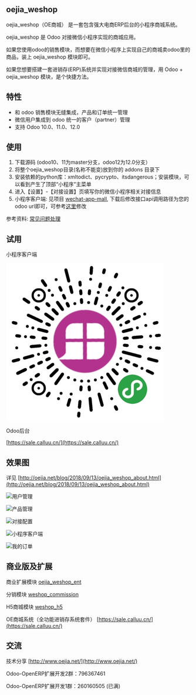 ## oejia_weshop

oejia_weshop（OE商城） 是一套包含强大电商ERP后台的小程序商城系统。

oejia_weshop 是 Odoo 对接微信小程序实现的商城应用。

如果您使用odoo的销售模块，而想要在微信小程序上实现自己的商城卖odoo里的商品，装上 oejia_weshop 模块即可。

如果您想要搭建一套进销存(ERP)系统并实现对接微信商城的管理，用 Odoo + oejia_weshop 模块，是个快捷方法。

## 特性
* 和 odoo 销售模块无缝集成，产品和订单统一管理
* 微信用户集成到 odoo 统一的客户（partner）管理
* 支持 Odoo 10.0、11.0、12.0

## 使用
1. 下载源码 (odoo10、11为master分支，odoo12为12.0分支）
2. 将整个oejia_weshop目录(名称不能变)放到你的 addons 目录下
3. 安装依赖的python库：xmltodict、pycrypto、itsdangerous；安装模块，可以看到产生了顶部“小程序”主菜单
4. 进入【设置】-【对接设置】页填写你的微信小程序相关对接信息
5. 小程序客户端: 见项目 [wechat-app-mall](https://github.com/JoneXiong/wechat-app-mall), 下载后修改接口api调用路径为您的odoo url即可，可参考[这里](https://github.com/JoneXiong/wechat-app-mall/blob/f2/README.md)修改

参考资料: [常见问题处理](http://oejia.net/blog/2018/12/21/oejia_weshop_qa.html)

## 试用

小程序客户端

![Odoo小程序商城](https://raw.githubusercontent.com/JoneXiong/oejia_weshop/master/static/description/odoo_wxapp.jpg)

Odoo后台

[https://sale.calluu.cn/](https://sale.calluu.cn/)

## 效果图

详见 [http://oejia.net/blog/2018/09/13/oejia_weshop_about.html](http://oejia.net/blog/2018/09/13/oejia_weshop_about.html)

![用户管理](http://oejia.net/files/201809/13165725703.jpeg)

![产品管理](http://oejia.net/files/201809/13172849146.jpeg)

![对接配置](http://oejia.net/files/201809/13165316092.jpeg)

![小程序客户端](http://oejia.net/files/201809/13172406513.jpeg)


![我的订单](http://oejia.net/files/201809/13172524213.jpeg)

## 商业版及扩展

商业扩展模块 [oejia_weshop_ent](https://www.calluu.cn/shop/product/odoo-12)

分销模块 [weshop_commission](https://www.calluu.cn/shop/product/odoo-23)

H5商城模块 [weshop_h5](https://www.calluu.cn/shop/product/odoo-h5-24)

OE商城系统（全功能进销存系统套件） [https://sale.calluu.cn/](https://sale.calluu.cn/)

## 交流
技术分享
[http://www.oejia.net/](http://www.oejia.net/)

Odoo-OpenERP扩展开发2群：796367461

Odoo-OpenERP扩展开发1群：260160505 (已满)
